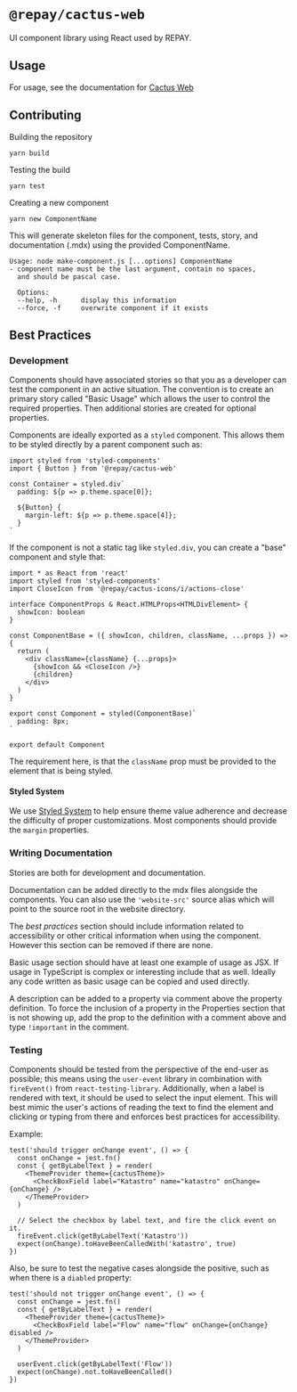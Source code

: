 # `@repay/cactus-web`

UI component library using React used by REPAY.

## Usage

For usage, see the documentation for [Cactus Web](../../docs/Components/README.md)

## Contributing

Building the repository

```
yarn build
```

Testing the build

```
yarn test
```

Creating a new component

```
yarn new ComponentName
```

This will generate skeleton files for the component, tests, story, and documentation (.mdx) using the provided ComponentName.

```
Usage: node make-component.js [...options] ComponentName
- component name must be the last argument, contain no spaces,
  and should be pascal case.

  Options:
  --help, -h      display this information
  --force, -f     overwrite component if it exists
```

## Best Practices

### Development

Components should have associated stories so that you as a developer can test the component in an active situation. The convention is to create an primary story called "Basic Usage" which allows the user to control the required properties. Then additional stories are created for optional properties.

Components are ideally exported as a `styled` component. This allows them to be styled directly by a parent component such as:

```tsx
import styled from 'styled-components'
import { Button } from '@repay/cactus-web'

const Container = styled.div`
  padding: ${p => p.theme.space[0]};

  ${Button} {
    margin-left: ${p => p.theme.space[4]};
  }
`
```

If the component is not a static tag like `styled.div`, you can create a "base" component and style that:

```tsx
import * as React from 'react'
import styled from 'styled-components'
import CloseIcon from '@repay/cactus-icons/i/actions-close'

interface ComponentProps & React.HTMLProps<HTMLDivElement> {
  showIcon: boolean
}

const ComponentBase = ({ showIcon, children, className, ...props }) => {
  return (
    <div className={className} {...props}>
      {showIcon && <CloseIcon />}
      {children}
    </div>
  )
}

export const Component = styled(ComponentBase)`
  padding: 8px;
`

export default Component
```

The requirement here, is that the `className` prop must be provided to the element that is being styled.

#### Styled System

We use [Styled System](https://styled-system.com/) to help ensure theme value adherence and decrease the difficulty of proper customizations. Most components should provide the `margin` properties.

### Writing Documentation

Stories are both for development and documentation.

Documentation can be added directly to the mdx files alongside the components. You can also use the `'website-src'` source alias which will point to the source root in the website directory.

The _best practices_ section should include information related to accessibility or other critical information when using the component. However this section can be removed if there are none.

Basic usage section should have at least one example of usage as JSX. If usage in TypeScript is complex or interesting include that as well. Ideally any code written as basic usage can be copied and used directly.

A description can be added to a property via comment above the property definition. To force the inclusion of a property in the Properties section that is not showing up, add the prop to the definition with a comment above and type `!important` in the comment.

### Testing

Components should be tested from the perspective of the end-user as possible; this means using the `user-event` library in combination with `fireEvent()` from `react-testing-library`. Additionally, when a label is rendered with text, it should be used to select the input element. This will best mimic the user's actions of reading the text to find the element and clicking or typing from there and enforces best practices for accessibility.

Example:

```tsx
test('should trigger onChange event', () => {
  const onChange = jest.fn()
  const { getByLabelText } = render(
    <ThemeProvider theme={cactusTheme}>
      <CheckBoxField label="Katastro" name="katastro" onChange={onChange} />
    </ThemeProvider>
  )

  // Select the checkbox by label text, and fire the click event on it.
  fireEvent.click(getByLabelText('Katastro'))
  expect(onChange).toHaveBeenCalledWith('katastro', true)
})
```

Also, be sure to test the negative cases alongside the positive, such as when there is a `diabled` property:

```tsx
test('should not trigger onChange event', () => {
  const onChange = jest.fn()
  const { getByLabelText } = render(
    <ThemeProvider theme={cactusTheme}>
      <CheckBoxField label="Flow" name="flow" onChange={onChange} disabled />
    </ThemeProvider>
  )

  userEvent.click(getByLabelText('Flow'))
  expect(onChange).not.toHaveBeenCalled()
})
```
